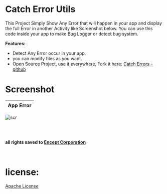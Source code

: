 # Catch Error Utils
This Project Simply Show Any Error that will happen in your app and display the full Error in another Activity like Screenshot below.
You can use this code inside your app to make Bug Logger or detect bug system.


__Features:__

* Detect Any Error occur in your app.
* you can modify files as you want.
* Open Source Project, use it everywhere, Fork it here: [Catch Errors - github](https://github.com/kimoandroid/Catch_Error_Utils)


# Screenshot

App Error |
------------ |
![scr](https://user-images.githubusercontent.com/69405523/182221505-5dd33aba-9f3a-46c1-b8f0-6dbd20151d00.jpg)

<br><br>

__all rights saved to [Encept Corporation](https://encept.co)__

<br>

# license:
[Apache License](https://www.apache.org/licenses/LICENSE-2.0)
